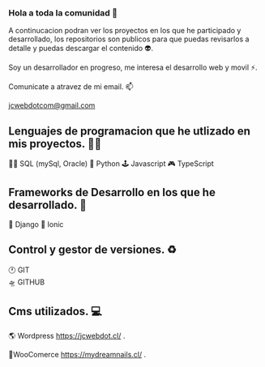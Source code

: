 ### Hola a toda la comunidad 👋 

A continucacion podran ver los proyectos en los que he participado y desarrollado, los repositorios son publicos para que puedas revisarlos a detalle y puedas descargar el contenido 👽.

Soy un desarrollador en progreso, me interesa el desarrollo web y movil ⚡.

Comunicate a atravez de mi email. 📫

jcwebdotcom@gmail.com

## Lenguajes de programacion que he utlizado en mis proyectos. 🐱‍👤

👨‍🚀 SQL (mySql, Oracle) 
🐍 Python 
🕹 Javascript 
🎮 TypeScript 

## Frameworks de Desarrollo en los que he desarrollado. 🤖

🦘 Django 
💠 Ionic

## Control y gestor de versiones. ♻

🕐 GIT  
🛸 GITHUB

## Cms utilizados. 💻

🌎 Wordpress
https://jcwebdot.cl/ .

🛒WooComerce
https://mydreamnails.cl/ .



<!--
**Jordaan23/Jordaan23** is a ✨ _special_ ✨ repository because its `README.md` (this file) appears on your GitHub profile.

Here are some ideas to get you started:

- 🔭 I’m currently working on ...
- 🌱 I’m currently learning ...
- 👯 I’m looking to collaborate on ...
- 🤔 I’m looking for help with ...
- 💬 Ask me about ...
-  How to reach me: ...
- 😄 Pronouns: ...
- ⚡ Fun fact: ...
--> 
